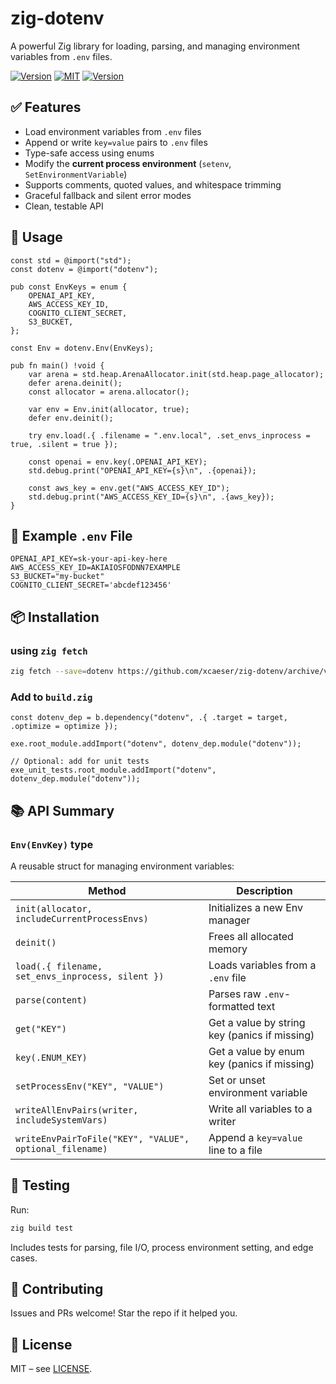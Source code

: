 # zig-dotenv

<div>

A powerful Zig library for loading, parsing, and managing environment variables from `.env` files.

[![Version](https://img.shields.io/badge/Zig_Version-0.15.1-orange.svg?logo=zig)](README.md)
[![MIT](https://img.shields.io/badge/License-MIT-lightgrey.svg?logo=cachet)](LICENSE)
[![Version](https://img.shields.io/badge/dotenv-v0.7.0-green)](https://github.com/xcaeser/zig-dotenv/releases)

</div>

## ✅ Features

- Load environment variables from `.env` files
- Append or write `key=value` pairs to `.env` files
- Type-safe access using enums
- Modify the **current process environment** (`setenv`, `SetEnvironmentVariable`)
- Supports comments, quoted values, and whitespace trimming
- Graceful fallback and silent error modes
- Clean, testable API

## 🚀 Usage

```zig
const std = @import("std");
const dotenv = @import("dotenv");

pub const EnvKeys = enum {
    OPENAI_API_KEY,
    AWS_ACCESS_KEY_ID,
    COGNITO_CLIENT_SECRET,
    S3_BUCKET,
};

const Env = dotenv.Env(EnvKeys);

pub fn main() !void {
    var arena = std.heap.ArenaAllocator.init(std.heap.page_allocator);
    defer arena.deinit();
    const allocator = arena.allocator();

    var env = Env.init(allocator, true);
    defer env.deinit();

    try env.load(.{ .filename = ".env.local", .set_envs_inprocess = true, .silent = true });

    const openai = env.key(.OPENAI_API_KEY);
    std.debug.print("OPENAI_API_KEY={s}\n", .{openai});

    const aws_key = env.get("AWS_ACCESS_KEY_ID");
    std.debug.print("AWS_ACCESS_KEY_ID={s}\n", .{aws_key});
}
```

## 📄 Example `.env` File

```dotenv
OPENAI_API_KEY=sk-your-api-key-here
AWS_ACCESS_KEY_ID=AKIAIOSFODNN7EXAMPLE
S3_BUCKET="my-bucket"
COGNITO_CLIENT_SECRET='abcdef123456'
```

## 📦 Installation

### using `zig fetch`

```bash
zig fetch --save=dotenv https://github.com/xcaeser/zig-dotenv/archive/v0.7.0.tar.gz
```

### Add to `build.zig`

```zig
const dotenv_dep = b.dependency("dotenv", .{ .target = target, .optimize = optimize });

exe.root_module.addImport("dotenv", dotenv_dep.module("dotenv"));

// Optional: add for unit tests
exe_unit_tests.root_module.addImport("dotenv", dotenv_dep.module("dotenv"));
```

## 📚 API Summary

### `Env(EnvKey)` type

A reusable struct for managing environment variables:

| Method                                                  | Description                                   |
| ------------------------------------------------------- | --------------------------------------------- |
| `init(allocator, includeCurrentProcessEnvs)`            | Initializes a new Env manager                 |
| `deinit()`                                              | Frees all allocated memory                    |
| `load(.{ filename, set_envs_inprocess, silent })`       | Loads variables from a `.env` file            |
| `parse(content)`                                        | Parses raw `.env`-formatted text              |
| `get("KEY")`                                            | Get a value by string key (panics if missing) |
| `key(.ENUM_KEY)`                                        | Get a value by enum key (panics if missing)   |
| `setProcessEnv("KEY", "VALUE")`                         | Set or unset environment variable             |
| `writeAllEnvPairs(writer, includeSystemVars)`           | Write all variables to a writer               |
| `writeEnvPairToFile("KEY", "VALUE", optional_filename)` | Append a `key=value` line to a file           |

## 🧪 Testing

Run:

```bash
zig build test
```

Includes tests for parsing, file I/O, process environment setting, and edge cases.

## 🤝 Contributing

Issues and PRs welcome! Star the repo if it helped you.

## 📝 License

MIT – see [LICENSE](LICENSE).
